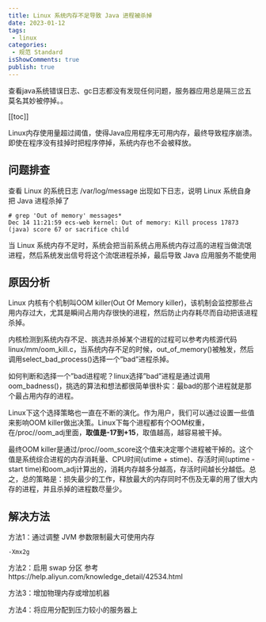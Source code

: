 ```yaml
---
title: Linux 系统内存不足导致 Java 进程被杀掉
date: 2023-01-12
tags:
 - linux
categories:
 - 规范 Standard
isShowComments: true
publish: true
---
```


<Boxx/>

查看java系统错误日志、gc日志都没有发现任何问题，服务器应用总是隔三岔五莫名其妙被停掉。。

[[toc]]

<!-- more -->

Linux内存使用量超过阈值，使得Java应用程序无可用内存，最终导致程序崩溃。即使在程序没有挂掉时把程序停掉，系统内存也不会被释放。

## 问题排查

查看 Linux 的系统日志 /var/log/message 出现如下日志，说明 Linux 系统自身把 Java 进程杀掉了

```shell
# grep 'Out of memory' messages*
Dec 14 11:21:59 ecs-web kernel: Out of memory: Kill process 17873 (java) score 67 or sacrifice child
```

当 Linux 系统内存不足时，系统会把当前系统占用系统内存过高的进程当做流氓进程，然后系统发出信号将这个流氓进程杀掉，最后导致 Java 应用服务不能使用

## 原因分析

Linux 内核有个机制叫OOM killer(Out Of Memory killer)，该机制会监控那些占用内存过大，尤其是瞬间占用内存很快的进程，然后防止内存耗尽而自动把该进程杀掉。

内核检测到系统内存不足、挑选并杀掉某个进程的过程可以参考内核源代码linux/mm/oom_kill.c，当系统内存不足的时候，out_of_memory()被触发，然后调用select_bad_process()选择一个”bad”进程杀掉。

如何判断和选择一个”bad进程呢？linux选择”bad”进程是通过调用oom_badness()，挑选的算法和想法都很简单很朴实：最bad的那个进程就是那个最占用内存的进程。

Linux下这个选择策略也一直在不断的演化。作为用户，我们可以通过设置一些值来影响OOM killer做出决策。Linux下每个进程都有个OOM权重，在/proc//oom_adj里面，**取值是-17到+15**，取值越高，越容易被干掉。

最终OOM killer是通过/proc//oom_score这个值来决定哪个进程被干掉的。这个值是系统综合进程的内存消耗量、CPU时间(utime + stime)、存活时间(uptime - start time)和oom_adj计算出的，消耗内存越多分越高，存活时间越长分越低。总之，总的策略是：损失最少的工作，释放最大的内存同时不伤及无辜的用了很大内存的进程，并且杀掉的进程数尽量少。

## 解决方法

方法1：通过调整 JVM 参数限制最大可使用内存

```
-Xmx2g
```

方法2：启用 swap 分区 参考https://help.aliyun.com/knowledge_detail/42534.html

方法3：增加物理内存或增加机器

方法4：将应用分配到压力较小的服务器上

